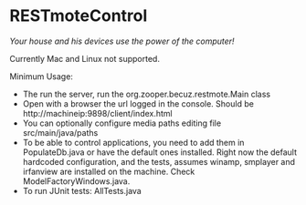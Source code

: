 RESTmoteControl
===============
*Your house and his devices use the power of the computer!*


Currently Mac and Linux not supported.

Minimum Usage:

- The run the server, run the org.zooper.becuz.restmote.Main class
- Open with a browser the url logged in the console. Should be http://machineip:9898/client/index.html
- You can optionally configure media paths editing file src/main/java/paths
- To be able to control applications, you need to add them in PopulateDb.java or have the default ones installed. Right now the default hardcoded configuration, and the tests, assumes winamp, smplayer and irfanview are installed on the machine. Check ModelFactoryWindows.java.
- To run JUnit tests: AllTests.java 